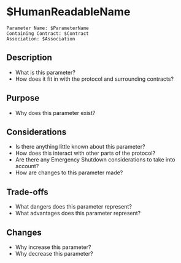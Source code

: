 # $HumanReadableName

```
Parameter Name: $ParameterName
Containing Contract: $Contract
Association: $Association
```

## Description
* What is this parameter?
* How does it fit in with the protocol and surrounding contracts?

## Purpose
* Why does this parameter exist?

## Considerations
* Is there anything little known about this parameter?
* How does this interact with other parts of the protocol?
* Are there any Emergency Shutdown considerations to take into account?
* How are changes to this parameter made?

## Trade-offs
* What dangers does this parameter represent?
* What advantages does this parameter represent?

## Changes
* Why increase this parameter?
* Why decrease this parameter?